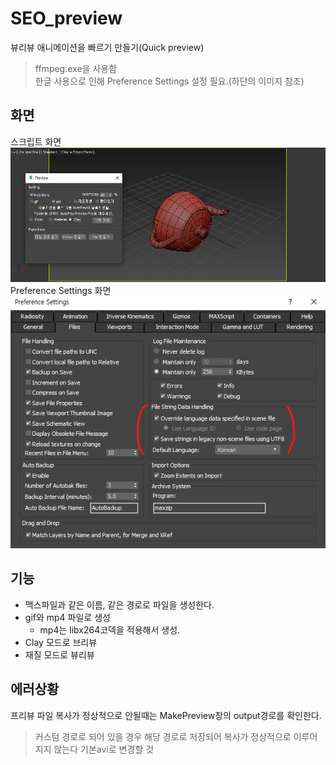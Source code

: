 # SEO_preview
뷰리뷰 애니메이션을 빠르기 만들기(Quick preview)
> ffmpeg.exe을 사용함  
> 한글 사용으로 인해 Preference Settings 설정 필요.(하단의 이미지 참조)
## 화면
스크립트 화면  
![screenshot](./_readme_data/preview_screenshot.png)  
Preference Settings 화면  
![settings](./_readme_data/3dsMax_PreferenceSettings_LanguageSetting.png)

## 기능
- 맥스파일과 같은 이름, 같은 경로로 파일을 생성한다.
- gif와 mp4 파일로 생성
  - mp4는 libx264코덱을 적용해서 생성.
- Clay 모드로 브리뷰
- 재질 모드로 뷰리뷰

## 에러상황
프리뷰 파일 복사가 정상적으로 안될때는 MakePreview창의 output경로를 확인한다.
> 커스텀 경로로 되어 있을 경우 해당 경로로 저장되어 복사가 정상적으로 이루어지지 않는다 기본avi로 변경할 것
